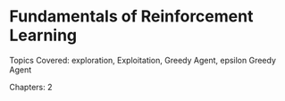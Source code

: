 # Fundamentals of Reinforcement Learning

Topics Covered: exploration, Exploitation, Greedy Agent, epsilon Greedy Agent

Chapters: 2
